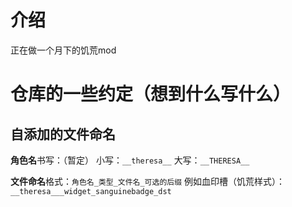 # 介绍

正在做一个月下的饥荒mod

# 仓库的一些约定（想到什么写什么）

## 自添加的文件命名

**角色名**书写：（暂定）
小写：`__theresa__`
大写：`__THERESA__`

**文件命名**格式：`角色名_类型_文件名_可选的后缀`
例如血印槽（饥荒样式）：`__theresa___widget_sanguinebadge_dst`

